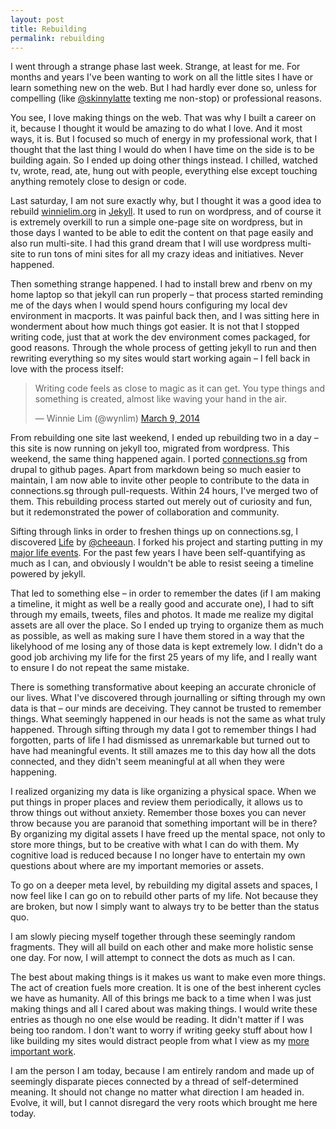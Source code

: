 ```yaml
---
layout: post
title: Rebuilding
permalink: rebuilding
---
```


I went through a strange phase last week. Strange, at least for me. For months and years I've been wanting to work on all the little sites I have or learn something new on the web. But I had hardly ever done so, unless for compelling (like [@skinnylatte](http://twitter.com/skinnylatte) texting me non-stop) or professional reasons. 

You see, I love making things on the web. That was why I built a career on it, because I thought it would be amazing to do what I love. And it most ways, it is. But I focused so much of energy in my professional work, that I thought that the last thing I would do when I have time on the side is to be building again. So I ended up doing other things instead. I chilled, watched tv, wrote, read, ate, hung out with people, everything else except touching anything remotely close to design or code.

Last saturday, I am not sure exactly why, but I thought it was a good idea to rebuild [winnielim.org](http://winnielim.org) in [Jekyll](http://jekyllrb.com). It used to run on wordpress, and of course it is extremely overkill to run a simple one-page site on wordpress, but in those days I wanted to be able to edit the content on that page easily and also run multi-site. I had this grand dream that I will use wordpress multi-site to run tons of mini sites for all my crazy ideas and initiatives. Never happened. 

Then something strange happened. I had to install brew and rbenv on my home laptop so that jekyll can run properly – that process started reminding me of the days when I would spend hours configuring my local dev environment in macports. It was painful back then, and I was sitting here in wonderment about how much things got easier. It is not that I stopped writing code, just that at work the dev environment comes packaged, for good reasons. Through the whole process of getting jekyll to run and then rewriting everything so my sites would start working again – I fell back in love with the process itself:

<blockquote class="twitter-tweet" lang="en"><p>Writing code feels as close to magic as it can get. You type things and something is created, almost like waving your hand in the air.</p>&mdash; Winnie Lim (@wynlim) <a href="https://twitter.com/wynlim/statuses/442687478571352064">March 9, 2014</a></blockquote>
<script async src="//platform.twitter.com/widgets.js" charset="utf-8"></script>

From rebuilding one site last weekend, I ended up rebuilding two in a day – this site is now running on jekyll too, migrated from wordpress. This weekend, the same thing happened again. I ported [connections.sg](http://connections.sg) from drupal to github pages. Apart from markdown being so much easier to maintain, I am now able to invite other people to contribute to the data in connections.sg through pull-requests. Within 24 hours, I've merged two of them. This rebuilding process started out merely out of curiosity and fun, but it redemonstrated the power of collaboration and community. 

Sifting through links in order to freshen things up on connections.sg, I discovered [Life](https://github.com/cheeaun/life) by [@cheeaun](http://twitter.com/cheeaun). I forked his project and starting putting in my [major life events](http://wynlim.github.io/life/). For the past few years I have been self-quantifying as much as I can, and obviously I wouldn't be able to resist seeing a timeline powered by jekyll. 

That led to something else – in order to remember the dates (if I am making a timeline, it might as well be a really good and accurate one), I had to sift through my emails, tweets, files and photos. It made me realize my digital assets are all over the place. So I ended up trying to organize them as much as possible, as well as making sure I have them stored in a way that the likelyhood of me losing any of those data is kept extremely low. I didn't do a good job archiving my life for the first 25 years of my life, and I really want to ensure I do not repeat the same mistake. 

There is something transformative about keeping an accurate chronicle of our lives. What I've discovered through journalling or sifting through my own data is that – our minds are deceiving. They cannot be trusted to remember things. What seemingly happened in our heads is not the same as what truly happened. Through sifting through my data I got to remember things I had forgotten, parts of life I had dismissed as unremarkable but turned out to have had meaningful events. It still amazes me to this day how all the dots connected, and they didn't seem meaningful at all when they were happening.

I realized organizing my data is like organizing a physical space. When we put things in proper places and review them periodically, it allows us to throw things out without anxiety. Remember those boxes you can never throw because you are paranoid that something important will be in there? By organizing my digital assets I have freed up the mental space, not only to store more things, but to be creative with what I can do with them. My cognitive load is reduced because I no longer have to entertain my own questions about where are my important memories or assets.

To go on a deeper meta level, by rebuilding my digital assets and spaces, I now feel like I can go on to rebuild other parts of my life. Not because they are broken, but now I simply want to always try to be better than the status quo.

I am slowly piecing myself together through these seemingly random fragments. They will all build on each other and make more holistic sense one day. For now, I will attempt to connect the dots as much as I can. 

The best about making things is it makes us want to make even more things. The act of creation fuels more creation. It is one of the best inherent cycles we have as humanity. All of this brings me back to a time when I was just making things and all I cared about was making things. I would write these entries as though no one else would be reading. It didn't matter if I was being too random. I don't want to worry if writing geeky stuff about how I like building my sites would distract people from what I view as my [more important work](http://medium.com/@wynlim). 

I am the person I am today, because I am entirely random and made up of seemingly disparate pieces connected by a thread of self-determined meaning. It should not change no matter what direction I am headed in. Evolve, it will, but I cannot disregard the very roots which brought me here today.
